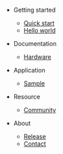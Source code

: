 - Getting started
  - [Quick start](quickstart.md)
  - [Hello world](helloworld.md)

- Documentation
  - [Hardware](hardware.md)

- Application
  - [Sample](sample.md)

- Resource
  - [Community](community.md)

- About
  - [Release](release.md)
  - [Contact](contact.md)
